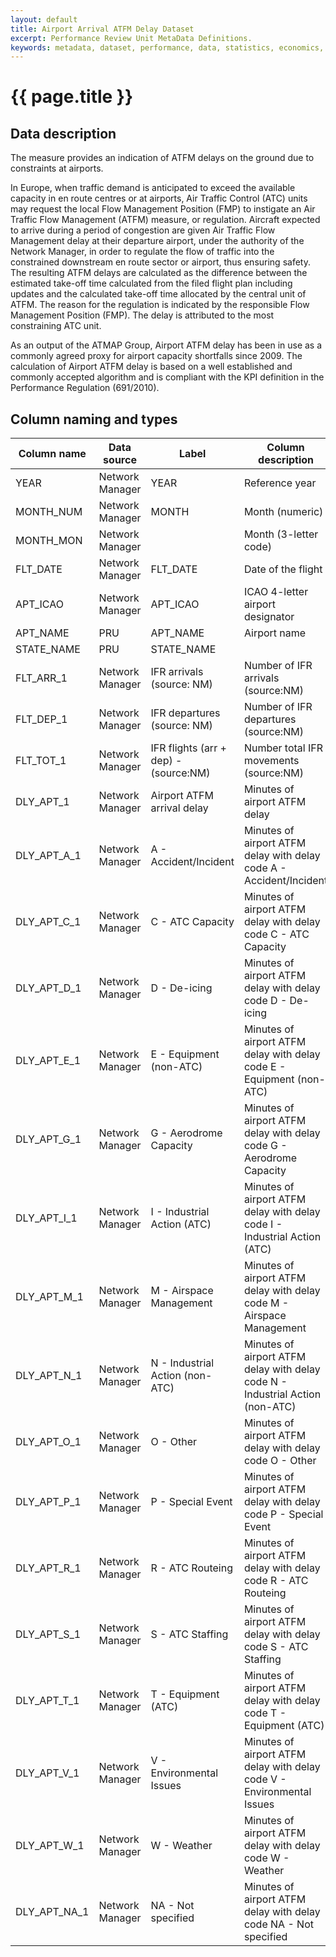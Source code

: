 ```yaml
---
layout: default
title: Airport Arrival ATFM Delay Dataset
excerpt: Performance Review Unit MetaData Definitions.
keywords: metadata, dataset, performance, data, statistics, economics, air transport, flights, europe, cost efficiency
---
```

# {{ page.title }}

## Data description
<p>The measure provides an indication of ATFM delays on the ground due to constraints at airports.</p>

<p>In Europe, when traffic demand is anticipated to exceed the available capacity in en route centres or at airports, Air Traffic Control (ATC) units may request the local Flow Management Position (FMP) to instigate an Air Traffic Flow Management (ATFM) measure, or regulation. Aircraft expected to arrive during a period of congestion are given Air Traffic Flow Management delay at their departure airport, under the authority of the Network Manager, in order to regulate the flow of traffic into the constrained downstream en route sector or airport, thus ensuring safety. The resulting ATFM delays are calculated as the difference between the estimated take-off time calculated from the filed flight plan including updates and the calculated take-off time allocated by the central unit of ATFM. The reason for the regulation is indicated by the responsible Flow Management Position (FMP). The delay is attributed to the most constraining ATC unit.</p>

<p>As an output of the ATMAP Group, Airport ATFM delay has been in use as a commonly agreed proxy for airport capacity shortfalls since 2009. The calculation of Airport ATFM delay is based on a well established and commonly accepted algorithm and is compliant with the KPI definition in the Performance Regulation (691/2010).</p>

## Column naming and types

| Column name  | Data source     | Label                                 | Column description                                                            | Example     |
|--------------|-----------------|---------------------------------------|-------------------------------------------------------------------------------|-------------|
| YEAR         | Network Manager | YEAR                                  | Reference year                                                                | 2015        |
| MONTH_NUM    | Network Manager | MONTH                                 | Month (numeric)                                                               | 2           |
| MONTH_MON    | Network Manager |                                       | Month (3-letter code)                                                         | FEB         |
| FLT_DATE     | Network Manager | FLT_DATE                              | Date of the flight                                                            | 11/02/2015  |
| APT_ICAO     | Network Manager | APT_ICAO                              | ICAO 4-letter airport designator                                              | LSGG        |
| APT_NAME     | PRU             | APT_NAME                              | Airport name                                                                  | Geneva      |
| STATE_NAME   | PRU             | STATE_NAME                            |                                                                               | Switzerland |
| FLT_ARR_1    | Network Manager | IFR arrivals (source: NM)             | Number of IFR arrivals (source:NM)                                            | 221         |
| FLT_DEP_1    | Network Manager | IFR departures (source: NM)           | Number of IFR departures (source:NM)                                          | 208         |
| FLT_TOT_1    | Network Manager | IFR flights (arr + dep) - (source:NM) | Number total IFR movements (source:NM)                                        | 429         |
| DLY_APT_1    | Network Manager | Airport ATFM arrival delay            | Minutes of airport ATFM delay                                                 | 1312        |
| DLY_APT_A_1  | Network Manager | A - Accident/Incident                 | Minutes of airport ATFM delay with delay code A - Accident/Incident           | 0           |
| DLY_APT_C_1  | Network Manager | C - ATC Capacity                      | Minutes of airport ATFM delay with delay code C - ATC Capacity                | 0           |
| DLY_APT_D_1  | Network Manager | D - De-icing                          | Minutes of airport ATFM delay with delay code D - De-icing                    | 0           |
| DLY_APT_E_1  | Network Manager | E - Equipment (non-ATC)               | Minutes of airport ATFM delay with delay code E - Equipment (non-ATC)         | 0           |
| DLY_APT_G_1  | Network Manager | G - Aerodrome Capacity                | Minutes of airport ATFM delay with delay code G - Aerodrome Capacity          | 0           |
| DLY_APT_I_1  | Network Manager | I - Industrial Action (ATC)           | Minutes of airport ATFM delay with delay code I - Industrial Action (ATC)     | 0           |
| DLY_APT_M_1  | Network Manager | M - Airspace Management               | Minutes of airport ATFM delay with delay code M - Airspace Management         | 0           |
| DLY_APT_N_1  | Network Manager | N - Industrial Action (non-ATC)       | Minutes of airport ATFM delay with delay code N - Industrial Action (non-ATC) | 0           |
| DLY_APT_O_1  | Network Manager | O - Other                             | Minutes of airport ATFM delay with delay code O - Other                       | 0           |
| DLY_APT_P_1  | Network Manager | P - Special Event                     | Minutes of airport ATFM delay with delay code P - Special Event               | 0           |
| DLY_APT_R_1  | Network Manager | R - ATC Routeing                      | Minutes of airport ATFM delay with delay code R - ATC Routeing                | 0           |
| DLY_APT_S_1  | Network Manager | S - ATC Staffing                      | Minutes of airport ATFM delay with delay code S - ATC Staffing                | 1312        |
| DLY_APT_T_1  | Network Manager | T - Equipment (ATC)                   | Minutes of airport ATFM delay with delay code T - Equipment (ATC)             | 0           |
| DLY_APT_V_1  | Network Manager | V - Environmental Issues              | Minutes of airport ATFM delay with delay code V - Environmental Issues        | 0           |
| DLY_APT_W_1  | Network Manager | W - Weather                           | Minutes of airport ATFM delay with delay code W - Weather                     | 0           |
| DLY_APT_NA_1 | Network Manager | NA - Not specified                    | Minutes of airport ATFM delay with delay code NA - Not specified              | 0           |
